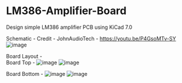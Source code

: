 # LM386-Amplifier-Board
Design simple LM386 amplifier PCB using KiCad 7.0

Schematic - 
Credit - JohnAudioTech - https://youtu.be/P4GsoMTv-SY
![image](https://github.com/kpgs123/LM386-Amplifier-Board/assets/56798215/cc3575a4-464c-4e28-8d3e-3d684efded79)

Board Layout -<br>
  Board Top -
  ![image](https://github.com/kpgs123/LM386-Amplifier-Board/assets/56798215/b120f209-296b-4ace-87b2-14066aeb83d0)
  ![image](https://github.com/kpgs123/LM386-Amplifier-Board/assets/56798215/51566f56-5b66-4452-a369-a9eba9611ef9)

  Board Bottom -
  ![image](https://github.com/kpgs123/LM386-Amplifier-Board/assets/56798215/760838a4-9bac-425a-a8be-0d057c75cdb9)
  ![image](https://github.com/kpgs123/LM386-Amplifier-Board/assets/56798215/24107307-ac95-4155-9ff9-0450c9200717)
